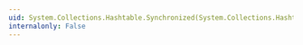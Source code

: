 ```yaml
---
uid: System.Collections.Hashtable.Synchronized(System.Collections.Hashtable)
internalonly: False
---
```

